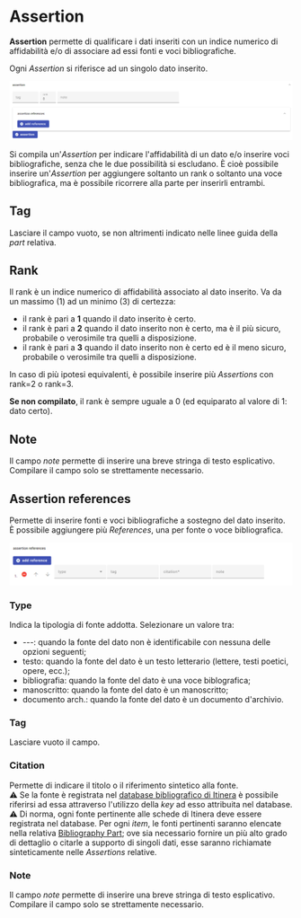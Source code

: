 # Assertion 

**Assertion** permette di qualificare i dati inseriti con un indice numerico di affidabilità e/o di associare ad essi fonti e voci bibliografiche.  

Ogni _Assertion_ si riferisce ad un singolo dato inserito.  

![](https://github.com/petrarchsitinera/linee-guida/blob/9a3544c46e6ea09d6092d436a630821b00eb5fef/docs/assets/images/assertion.png?raw=true)

Si compila un'_Assertion_ per indicare l'affidabilità di un dato e/o inserire voci bibliografiche, senza che le due possibilità si escludano. È cioè possibile inserire un'_Assertion_ per aggiungere soltanto un rank o soltanto una voce bibliografica, ma è possibile ricorrere alla parte per inserirli entrambi.

## Tag
Lasciare il campo vuoto, se non altrimenti indicato nelle linee guida della _part_ relativa.

## Rank 
Il rank è un indice numerico di affidabilità associato al dato inserito. Va da un massimo (1) ad un minimo (3) di certezza:
* il rank è pari a **1** quando il dato inserito è certo.  
* il rank è pari a **2** quando il dato inserito non è certo, ma è il più sicuro, probabile o verosimile tra quelli a disposizione.  
* il rank è pari a **3** quando il dato inserito non è certo ed è il meno sicuro, probabile o verosimile tra quelli a disposizione.

In caso di più ipotesi equivalenti, è possibile inserire più _Assertions_ con rank=2 o rank=3.

**Se non compilato**, il rank è sempre uguale a 0 (ed equiparato al valore di 1: dato certo).

##  Note  
Il campo _note_ permette di inserire una breve stringa di testo esplicativo. Compilare il campo solo se strettamente necessario.  


## Assertion references  
Permette di inserire fonti e voci bibliografiche a sostegno del dato inserito.  
È possibile aggiungere più _References_, una per fonte o voce bibliografica.

![](https://github.com/petrarchsitinera/linee-guida/blob/9a3544c46e6ea09d6092d436a630821b00eb5fef/docs/assets/images/assertion_ref.png?raw=true)


### Type
Indica la tipologia di fonte addotta. Selezionare un valore tra:  
* ---: quando la fonte del dato non è identificabile con nessuna delle opzioni seguenti;
* testo: quando la fonte del dato è un testo letterario (lettere, testi poetici, opere, ecc.);
* bibliografia: quando la fonte del dato è una voce biblografica;
* manoscritto: quando la fonte del dato è un manoscritto;
* documento arch.: quando la fonte del dato è un documento d'archivio.

### Tag
Lasciare vuoto il campo.

### Citation
Permette di indicare il titolo o il riferimento sintetico alla fonte.  
⚠️ Se la fonte è registrata nel [database bibliografico di Itinera](External_Bibliography_Part.md) è possibile riferirsi ad essa attraverso l'utilizzo della _key_ ad esso attribuita nel database.  
⚠️ Di norma, ogni fonte pertinente alle schede di Itinera deve essere registrata nel database. Per ogni _item_, le fonti pertinenti saranno elencate nella relativa [Bibliography Part](External_Bibliography_Part.md); ove sia necessario fornire un più alto grado di dettaglio o citarle a supporto di singoli dati, esse saranno richiamate sinteticamente nelle _Assertions_ relative.  

### Note
Il campo _note_ permette di inserire una breve stringa di testo esplicativo. Compilare il campo solo se strettamente necessario. 
